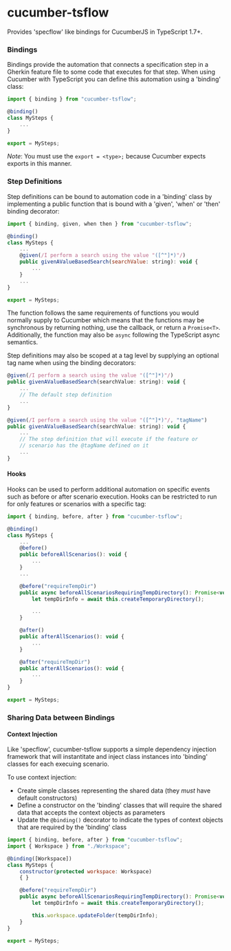 # cucumber-tsflow

Provides 'specflow' like bindings for CucumberJS in TypeScript 1.7+.


### Bindings

Bindings provide the automation that connects a specification step in a Gherkin feature file to some code that
executes for that step. When using Cucumber with TypeScript you can define this automation using a 'binding' class:

```javascript
import { binding } from "cucumber-tsflow";

@binding()
class MySteps {
    ...
}

export = MySteps;
```

*Note*: You must use the `export = <type>;` because Cucumber expects exports in this manner.

### Step Definitions

Step definitions can be bound to automation code in a 'binding' class by implementing a public function that is
bound with a 'given', 'when' or 'then' binding decorator:

```javascript
import { binding, given, when then } from "cucumber-tsflow";

@binding()
class MySteps {
    ...
    @given(/I perform a search using the value "([^"]*)"/)
    public givenAValueBasedSearch(searchValue: string): void {
        ...
    }
    ...
}

export = MySteps;
```
The function follows the same requirements of functions you would normally supply to Cucumber which means that the
functions may be synchronous by returning nothing, use the callback, or return a `Promise<T>`. Additionally, the
function may also be `async` following the TypeScript async semantics.

Step definitions may also be scoped at a tag level by supplying an optional tag name when using the binding
decorators:

```javascript
@given(/I perform a search using the value "([^"]*)"/)
public givenAValueBasedSearch(searchValue: string): void {
    ...
    // The default step definition
    ...
}

@given(/I perform a search using the value "([^"]*)"/, "tagName")
public givenAValueBasedSearch(searchValue: string): void {
    ...
    // The step definition that will execute if the feature or
    // scenario has the @tagName defined on it
    ...
}
```

#### Hooks

Hooks can be used to perform additional automation on specific events such as before or after scenario execution.
Hooks can be restricted to run for only features or scenarios with a specific tag:

```javascript
import { binding, before, after } from "cucumber-tsflow";

@binding()
class MySteps {
    ...
    @before()
    public beforeAllScenarios(): void {
        ...
    }
    ...

    @before("requireTempDir")
    public async beforeAllScenariosRequiringTempDirectory(): Promise<void> {
        let tempDirInfo = await this.createTemporaryDirectory();

        ...
    }

    @after()
    public afterAllScenarios(): void {
        ...
    }

    @after("requireTmpDir")
    public afterAllScenarios(): void {
        ...
    }
}

export = MySteps;
```

### Sharing Data between Bindings

#### Context Injection

Like 'specflow', cucumber-tsflow supports a simple dependency injection framework that will instantitate and inject
class instances into 'binding' classes for each execuing scenario.

To use context injection:

* Create simple classes representing the shared data (they *must* have default constructors)
* Define a constructor on the 'binding' classes that will require the shared data that accepts the context objects
as parameters
* Update the `@binding()` decorator to indicate the types of context objects that are required by the 'binding'
class

```javascript
import { binding, before, after } from "cucumber-tsflow";
import { Workspace } from "./Workspace";

@binding([Workspace])
class MySteps {
    constructor(protected workspace: Workspace)
    { }

    @before("requireTempDir")
    public async beforeAllScenariosRequiringTempDirectory(): Promise<void> {
        let tempDirInfo = await this.createTemporaryDirectory();

        this.workspace.updateFolder(tempDirInfo);
    }
}

export = MySteps;
```

